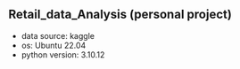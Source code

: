 ## Retail_data_Analysis (personal project)
* data source: kaggle
* os: Ubuntu 22.04
* python version: 3.10.12
